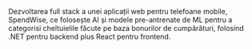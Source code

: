 Dezvoltarea full stack a unei aplicații web pentru telefoane mobile, SpendWise, 
ce folosește AI și modele pre-antrenate de ML pentru a categorisi cheltuielile 
făcute pe baza bonurilor de cumpărături, folosind .NET pentru backend plus React
pentru frontend.
